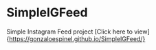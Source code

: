 # SimpleIGFeed
Simple Instagram Feed  project [Click here to view] {https://gonzaloespinel.github.io/SimpleIGFeed/}
